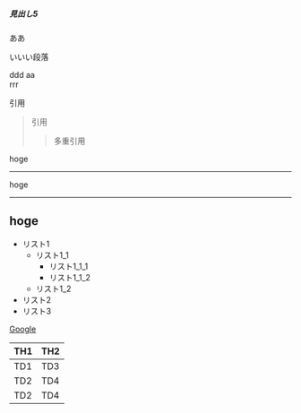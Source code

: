 
##### 見出し5
ああ

いいい段落


ddd
aa  
rrr

 引用  
> 引用
>> 多重引用

hoge
***
hoge
___
hoge
---

- リスト1
    - リスト1_1
        - リスト1_1_1
        - リスト1_1_2
    - リスト1_2
- リスト2
- リスト3


[Google](https://www.google.co.jp/)

| TH1 | TH2 |
----|---- 
| TD1 | TD3 |
| TD2 | TD4 |
| TD2 | TD4 |

